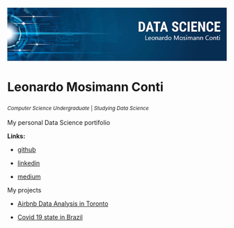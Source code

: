<p align="center">
  <img src="/img/banner.png" >
</p>

# Leonardo Mosimann Conti
<sub> *Computer Science Undergraduate* | *Studying Data Science* <sub>

My personal Data Science portifolio

**Links:**
* [github](https://github.com/Leomconti)

* [linkedin](https://www.linkedin.com/in/leomconti/)

* [medium](https://medium.com/@leomconti)
  
 My projects
  
 * [Airbnb Data Analysis in Toronto](https://github.com/Leomconti/data_science/tree/main/Airbnb_DataAnalysis)
  
 * [Covid 19 state in Brazil](https://github.com/Leomconti/data_science/tree/main/Covid19_Analysis)
